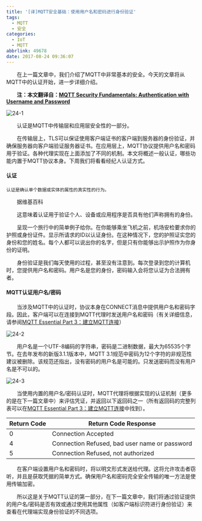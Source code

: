 ```yaml
---
title: '[译]MQTT安全基础：使用用户名和密码进行身份验证'
tags:
  - MQTT
  - 安全
categories:
  - IoT
  - MQTT
abbrlink: 49678
date: 2017-08-24 09:36:07
---
```


　　在上一篇文章中，我们介绍了MQTT中非常基本的安全。今天的文章将从MQTT中的认证开始，进一步详细介绍。

<!--more-->

　　**注：本文翻译自：[MQTT Security Fundamentals: Authentication with Username and Password](http://www.hivemq.com/blog/mqtt-security-fundamentals-authentication-username-password)**

![24-1](http://www.hivemq.com/wp-content/uploads/mqttsecurityfundamentals_part2.png)

　　认证是MQTT中传输层和应用层安全性的一部分。

　　在传输层上，TLS可以保证使用客户端证书的客户端到服务器的身份验证，并确保服务器向客户端验证服务器证书。在应用层上，MQTT协议提供用户名和密码用于验证。各种代理实现在上面添加了不同的机制。本文将概述一般认证，哪些功能内置于MQTT协议本身。下周我们将看看经纪人认证方式。

#### 认证

```
认证是确认单个数据或实体的属性的真实性的行为。
```

　　据维基百科

　　这意味着认证用于验证个人、设备或应用程序是否具有他们声称拥有的身份。

　　呈现一个旅行中的简单例子给你。在你能够乘坐飞机之前，机场安检要求你的护照或身份证件。显示所请求的ID以认证身份。在这种情况下，您的护照证实您的身份和您的姓名。每个人都可以说出你的名字，但是只有你能够出示护照作为你身份的证明。

　　身份验证是我们每天使用的过程，甚至没有注意到。每次登录到您的计算机时，您提供用户名和密码。用户名是您的身份，密码输入会将您认证为合法拥有者。

#### MQTT认证用户名/密码

　　当涉及MQTT中的认证时，协议本身在CONNECT消息中提供用户名和密码字段。因此，客户端可以在连接到MQTT代理时发送用户名和密码（有关详细信息，请参阅[MQTT Essential Part 3：建立MQTT连接](http://www.hivemq.com/blog/mqtt-essentials-part-3-client-broker-connection-establishment)）

![24-2](http://www.hivemq.com/wp-content/uploads/connect.png)

　　用户名是一个UTF-8编码的字符串，密码是二进制数据，最大为65535个字节。在去年发布的新版3.1.1版本中，MQTT 3.1规范中密码为12个字符的非规范性建议被删除。该规范还指出，没有密码的用户名是可能的。只发送密码而没有用户名是不可以的。

![24-3](http://www.hivemq.com/wp-content/uploads/connack.png)

　　当使用内置的用户名/密码认证时，MQTT代理将根据实现的认证机制（更多的是在下一篇文章中）来评估凭证，并返回以下返回码之一（所有返回码的完整列表可以在[MQTT Essential Part 3：建立MQTT连接](http://www.hivemq.com/blog/mqtt-essentials-part-3-client-broker-connection-establishment)中找到）。

Return Code | Return Code Response
---|---
0   |  Connection Accepted
4   |  Connection Refused, bad user name or password
5   |  Connection Refused, not authorized

　　在客户端设置用户名和密码时，将以明文形式发送给代理。这将允许攻击者窃听，并且是获取凭据的简单方式。确保用户名和密码完全安全传输的唯一方法是使用传输加密。

　　所以这是关于MQTT认证的第一部分，在下一篇文章中，我们将通过验证提供的用户名/密码是否有效或通过使用其他属性（如客户端标识符进行身份验证）来查看在代理端实现身份验证的不同选项。